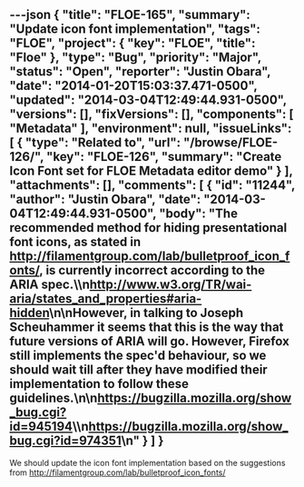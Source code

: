 ---json
{
  "title": "FLOE-165",
  "summary": "Update icon font implementation",
  "tags": "FLOE",
  "project": {
    "key": "FLOE",
    "title": "Floe"
  },
  "type": "Bug",
  "priority": "Major",
  "status": "Open",
  "reporter": "Justin Obara",
  "date": "2014-01-20T15:03:37.471-0500",
  "updated": "2014-03-04T12:49:44.931-0500",
  "versions": [],
  "fixVersions": [],
  "components": [
    "Metadata"
  ],
  "environment": null,
  "issueLinks": [
    {
      "type": "Related to",
      "url": "/browse/FLOE-126/",
      "key": "FLOE-126",
      "summary": "Create Icon Font set for FLOE Metadata editor demo"
    }
  ],
  "attachments": [],
  "comments": [
    {
      "id": "11244",
      "author": "Justin Obara",
      "date": "2014-03-04T12:49:44.931-0500",
      "body": "The recommended method for hiding presentational font icons, as stated in <http://filamentgroup.com/lab/bulletproof_icon_fonts/>, is currently incorrect according to the ARIA spec.\\\n<http://www.w3.org/TR/wai-aria/states_and_properties#aria-hidden>\n\nHowever, in talking to Joseph Scheuhammer it seems that this is the way that future versions of ARIA will go. However, Firefox still implements the spec'd behaviour, so we should wait till after they have modified their implementation to follow these guidelines.\n\n<https://bugzilla.mozilla.org/show_bug.cgi?id=945194>\\\n<https://bugzilla.mozilla.org/show_bug.cgi?id=974351>\n"
    }
  ]
}
---
We should update the icon font implementation based on the suggestions from <http://filamentgroup.com/lab/bulletproof_icon_fonts/>

        